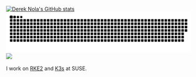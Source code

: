 [![Derek Nola's GitHub stats](https://github-readme-stats.vercel.app/api?username=dereknola&theme=merko)](https://github.com/anuraghazra/github-readme-stats)
![](https://raw.githubusercontent.com/dereknola/dereknola/output/github-contribution-grid-snake-dark.svg#gh-dark-mode-only)![](https://raw.githubusercontent.com/dereknola/dereknola/output/github-contribution-grid-snake.svg#gh-light-mode-only)

I work on [RKE2](https://github.com/rancher/rke2) and [K3s](https://github.com/k3s-io/k3s) at SUSE.

<!--
**dereknola/dereknola** is a ✨ _special_ ✨ repository because its `README.md` (this file) appears on your GitHub profile.

Here are some ideas to get you started:

- 🔭 I’m currently working on ...
- 🌱 I’m currently learning ...
- 👯 I’m looking to collaborate on ...
- 🤔 I’m looking for help with ...
- 💬 Ask me about ...
- 📫 How to reach me: ...
- 😄 Pronouns: ...
- ⚡ Fun fact: ...
-->
